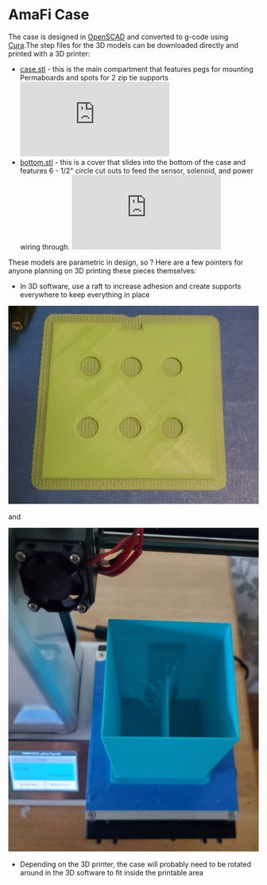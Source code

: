 # AmaFi Case

The case is designed in [OpenSCAD](https://openscad.org/downloads.html) and converted to g-code using [Cura](https://ultimaker.com/software/ultimaker-cura).The step files for the 3D models can be downloaded directly and printed with a 3D printer:
* [case.stl](https://github.com/kamamautanu/AmaFi/blob/main/case/case.stl) - this is the main compartment that features pegs for mounting Permaboards and spots for 2 zip tie supports
![](https://github.com/kamamautanu/AmaFi/blob/main/case/case.stl)
* [bottom.stl](https://github.com/kamamautanu/AmaFi/blob/main/case/bottom.stl) - this is a cover that slides into the bottom of the case and features 6 - 1/2" circle cut outs to feed the sensor, solenoid, and power wiring through.
![](https://github.com/kamamautanu/AmaFi/blob/main/case/bottom.stl)

These models are parametric in design, so ? Here are a few pointers for anyone planning on 3D printing these pieces themselves:
* In 3D software, use a raft to increase adhesion and create supports everywhere to keep everything in place

![](https://github.com/kamamautanu/AmaFi/blob/main/images/raft.jpg)

and

![](https://github.com/kamamautanu/AmaFi/blob/main/images/support.jpg)


* Depending on the 3D printer, the case will probably need to be rotated around in the 3D software to fit inside the printable area

